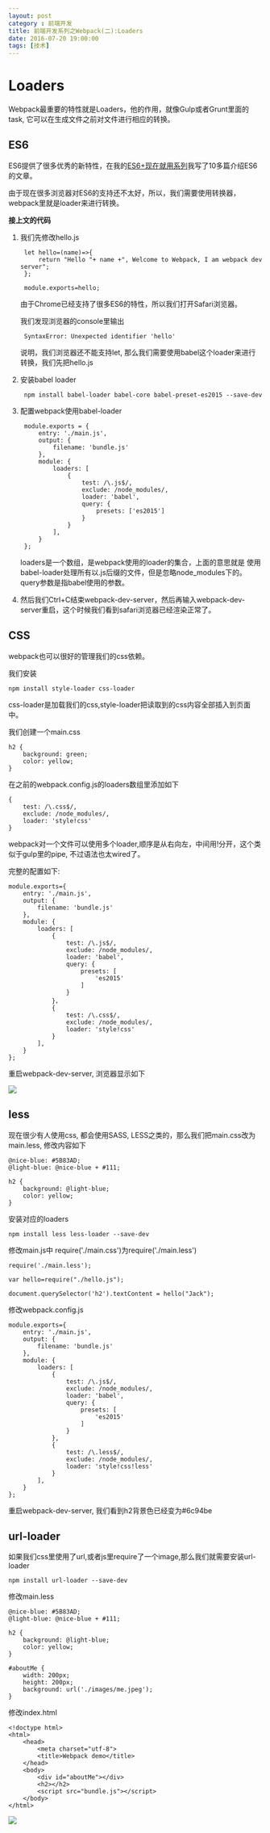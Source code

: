 ```yaml
---
layout: post
category : 前端开发
title: 前端开发系列之Webpack(二):Loaders
date: 2016-07-20 19:00:00
tags: [技术]
---
```



# Loaders

Webpack最重要的特性就是Loaders，他的作用，就像Gulp或者Grunt里面的task, 它可以在生成文件之前对文件进行相应的转换。

## ES6

ES6提供了很多优秀的新特性，在我的[ES6+现在就用系列](http://localhost:4000/%E6%8A%80%E6%9C%AF/2016/01/20/javascript-next-features/)我写了10多篇介绍ES6的文章。

由于现在很多浏览器对ES6的支持还不太好，所以，我们需要使用转换器，webpack里就是loader来进行转换。

**接上文的代码**

1. 我们先修改hello.js

        let hello=(name)=>{
            return "Hello "+ name +", Welcome to Webpack, I am webpack dev server";
        };

        module.exports=hello;


    由于Chrome已经支持了很多ES6的特性，所以我们打开Safari浏览器。

    我们发现浏览器的console里输出

        SyntaxError: Unexpected identifier 'hello'

    说明，我们浏览器还不能支持let, 那么我们需要使用babel这个loader来进行转换，我们先把hello.js

2. 安装babel loader

        npm install babel-loader babel-core babel-preset-es2015 --save-dev

3. 配置webpack使用babel-loader

        module.exports = {
            entry: './main.js',
            output: {
                filename: 'bundle.js'
            },
            module: {
                loaders: [
                    {
                        test: /\.js$/,
                        exclude: /node_modules/,
                        loader: 'babel',
                        query: {
                            presets: ['es2015']
                        }
                    }
                ],
            }
        };    

    loaders是一个数组，是webpack使用的loader的集合，上面的意思就是 使用babel-loader处理所有以.js后缀的文件，但是忽略node_modules下的。 query参数是指babel使用的参数。

4. 然后我们Ctrl+C结束webpack-dev-server，然后再输入webpack-dev-server重启，这个时候我们看到safari浏览器已经渲染正常了。

## CSS

webpack也可以很好的管理我们的css依赖。

我们安装

    npm install style-loader css-loader

css-loader是加载我们的css,style-loader把读取到的css内容全部插入到页面中。

我们创建一个main.css

    h2 {
        background: green;
        color: yellow;
    } 

在之前的webpack.config.js的loaders数组里添加如下

    {
        test: /\.css$/,
        exclude: /node_modules/,
        loader: 'style!css'
    } 

webpack对一个文件可以使用多个loader,顺序是从右向左，中间用!分开，这个类似于gulp里的pipe, 不过语法也太wired了。

完整的配置如下:

    module.exports={
        entry: './main.js',
        output: {
            filename: 'bundle.js'
        },
        module: {
            loaders: [
                {
                    test: /\.js$/,
                    exclude: /node_modules/,
                    loader: 'babel',
                    query: {
                        presets: [
                            'es2015'
                        ]
                    }
                }，
                {
                    test: /\.css$/,
                    exclude: /node_modules/,
                    loader: 'style!css'
                }
            ],
        }
    }; 


重启webpack-dev-server, 浏览器显示如下

<img src="http://7xpzem.com1.z0.glb.clouddn.com/webpack-style-insert.png" class="img-responsive"/>    

## less

现在很少有人使用css, 都会使用SASS, LESS之类的，那么我们把main.css改为main.less, 修改内容如下

    @nice-blue: #5B83AD;
    @light-blue: @nice-blue + #111;

    h2 {
        background: @light-blue;
        color: yellow;
    }

安装对应的loaders

    npm install less less-loader --save-dev

修改main.js中 require('./main.css')为require('./main.less')


    require('./main.less');

    var hello=require("./hello.js");

    document.querySelector('h2').textContent = hello("Jack");

修改webpack.config.js

    module.exports={
        entry: './main.js',
        output: {
            filename: 'bundle.js'
        },
        module: {
            loaders: [
                {
                    test: /\.js$/,
                    exclude: /node_modules/,
                    loader: 'babel',
                    query: {
                        presets: [
                            'es2015'
                        ]
                    }
                },
                {
                    test: /\.less$/,
                    exclude: /node_modules/,
                    loader: 'style!css!less'
                }
            ],
        }
    }; 

重启webpack-dev-server, 我们看到h2背景色已经变为#6c94be 

## url-loader
如果我们css里使用了url,或者js里require了一个image,那么我们就需要安装url-loader

    npm install url-loader --save-dev 

修改main.less

    @nice-blue: #5B83AD;
    @light-blue: @nice-blue + #111;

    h2 {
        background: @light-blue;
        color: yellow;
    }

    #aboutMe {
        width: 200px;
        height: 200px;
        background: url('./images/me.jpeg');
    } 

修改index.html

    <!doctype html>
    <html>
        <head>
            <meta charset="utf-8">
            <title>Webpack demo</title>
        </head>
        <body>
            <div id="aboutMe"></div>
            <h2></h2>
            <script src="bundle.js"></script>
        </body>
    </html>


<img src="http://7xpzem.com1.z0.glb.clouddn.com/webpack-url-loader.png" class="img-responsive" />    
            